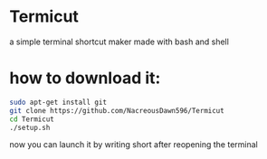 # Termicut
a simple terminal shortcut maker made with bash and shell

# how to download it:

```sh
sudo apt-get install git 
git clone https://github.com/NacreousDawn596/Termicut
cd Termicut
./setup.sh
```
now you can launch it by writing short after reopening the terminal

